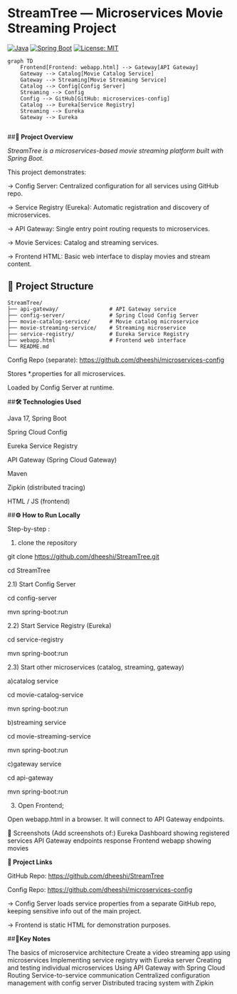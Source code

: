 # **S**treamTree — Microservices Movie Streaming Project

[![Java](https://img.shields.io/badge/Java-17-blue)](https://openjdk.org/) [![Spring Boot](https://img.shields.io/badge/Spring%20Boot-2.x-green)](#) [![License: MIT](https://img.shields.io/badge/License-MIT-yellow)](#)



```mermaid
graph TD
    Frontend[Frontend: webapp.html] --> Gateway[API Gateway]
    Gateway --> Catalog[Movie Catalog Service]
    Gateway --> Streaming[Movie Streaming Service]
    Catalog --> Config[Config Server]
    Streaming --> Config
    Config --> GitHub[GitHub: microservices-config]
    Catalog --> Eureka[Service Registry]
    Streaming --> Eureka
    Gateway --> Eureka


```


##**🚀 Project Overview**

_StreamTree is a microservices-based movie streaming platform built with Spring Boot._

This project demonstrates:

-> Config Server: Centralized configuration for all services using GitHub repo.

-> Service Registry (Eureka): Automatic registration and discovery of microservices.

-> API Gateway: Single entry point routing requests to microservices.

-> Movie Services: Catalog and streaming services.

-> Frontend HTML: Basic web interface to display movies and stream content.



## 📂 Project Structure

```
StreamTree/
├── api-gateway/                # API Gateway service
├── config-server/              # Spring Cloud Config Server
├── movie-catalog-service/      # Movie catalog microservice
├── movie-streaming-service/    # Streaming microservice
├── service-registry/           # Eureka Service Registry
├── webapp.html                 # Frontend web interface
└── README.md
```


Config Repo (separate): https://github.com/dheeshi/microservices-config

Stores *.properties for all microservices.

Loaded by Config Server at runtime.




##**🛠 Technologies Used**

Java 17, Spring Boot

Spring Cloud Config

Eureka Service Registry

API Gateway (Spring Cloud Gateway)

Maven

Zipkin (distributed tracing)

HTML / JS (frontend)



##**⚙ How to Run Locally**

Step-by-step :

1) clone the repository

git clone https://github.com/dheeshi/StreamTree.git 

cd StreamTree



2.1) Start Config Server

cd config-server  

mvn spring-boot:run



2.2) Start Service Registry (Eureka)

cd service-registry

mvn spring-boot:run




2.3) Start other microservices (catalog, streaming, gateway)


a)catalog service

cd movie-catalog-service

mvn spring-boot:run

b)streaming service

cd movie-streaming-service

mvn spring-boot:run

c)gateway service

cd api-gateway

mvn spring-boot:run



3) Open Frontend;
   
Open webapp.html in a browser.
It will connect to API Gateway endpoints.



📸 Screenshots
(Add screenshots of:)
Eureka Dashboard showing registered services
API Gateway endpoints response
Frontend webapp showing movies



**🔗 Project Links**

GitHub Repo: https://github.com/dheeshi/StreamTree

Config Repo: https://github.com/dheeshi/microservices-config

-> Config Server loads service properties from a separate GitHub repo, keeping sensitive info out of the main project.

-> Frontend is static HTML for demonstration purposes.


##**📝Key Notes**


The basics of microservice architecture
Create a video streaming app using microservices
Implementing service registry with Eureka server
Creating and testing individual microservices
Using API Gateway with Spring Cloud Routing
Service-to-service communication
Centralized configuration management with config server
Distributed tracing system with Zipkin




